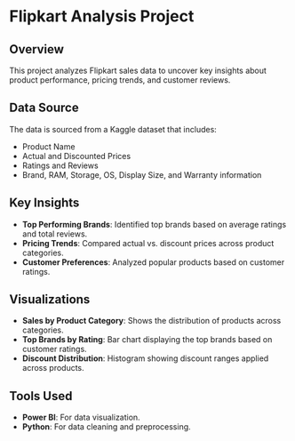 # Flipkart Analysis Project

## Overview
This project analyzes Flipkart sales data to uncover key insights about product performance, pricing trends, and customer reviews.

## Data Source
The data is sourced from a Kaggle dataset that includes:
- Product Name
- Actual and Discounted Prices
- Ratings and Reviews
- Brand, RAM, Storage, OS, Display Size, and Warranty information

## Key Insights
- **Top Performing Brands**: Identified top brands based on average ratings and total reviews.
- **Pricing Trends**: Compared actual vs. discount prices across product categories.
- **Customer Preferences**: Analyzed popular products based on customer ratings.

## Visualizations
- **Sales by Product Category**: Shows the distribution of products across categories.
- **Top Brands by Rating**: Bar chart displaying the top brands based on customer ratings.
- **Discount Distribution**: Histogram showing discount ranges applied across products.

## Tools Used
- **Power BI**: For data visualization.
- **Python**: For data cleaning and preprocessing.

